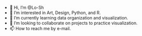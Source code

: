- 👋 Hi, I’m @Lo-Sh
- 👀 I’m interested in Art, Design, Python, and R. 
- 🌱 I’m currently learning data organization and visualization.
- 💞️ I’m looking to collaborate on projects to practice visualization. 
- 📫 How to reach me by e-mail.

<!---
Lo-Sh/Lo-Sh is a ✨ special ✨ repository because its `README.md` (this file) appears on your GitHub profile.
You can click the Preview link to take a look at your changes.
--->
